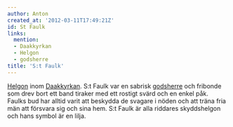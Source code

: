 ```yaml
---
author: Anton
created_at: '2012-03-11T17:49:21Z'
id: St Faulk
links:
  mention:
  - Daakkyrkan
  - Helgon
  - godsherre
title: 'S:t Faulk'
---
```


[Helgon] inom [Daakkyrkan]. S:t Faulk var en sabrisk [godsherre] och fribonde som drev bort ett band
tiraker med ett rostigt svärd och en enkel påk. Faulks bud har alltid varit att beskydda de svagare
i nöden och att träna fria män att försvara sig och sina hem. S:t Faulk är alla riddares
skyddshelgon och hans symbol är en lilja.

  [Helgon]: Helgon
  [Daakkyrkan]: Daakkyrkan
  [godsherre]: godsherre
